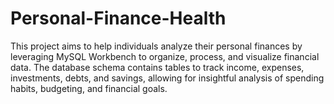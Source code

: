 # Personal-Finance-Health
This project aims to help individuals analyze their personal finances by leveraging MySQL Workbench to organize, process, and visualize financial data. The database schema contains tables to track income, expenses, investments, debts, and savings, allowing for insightful analysis of spending habits, budgeting, and financial goals.
